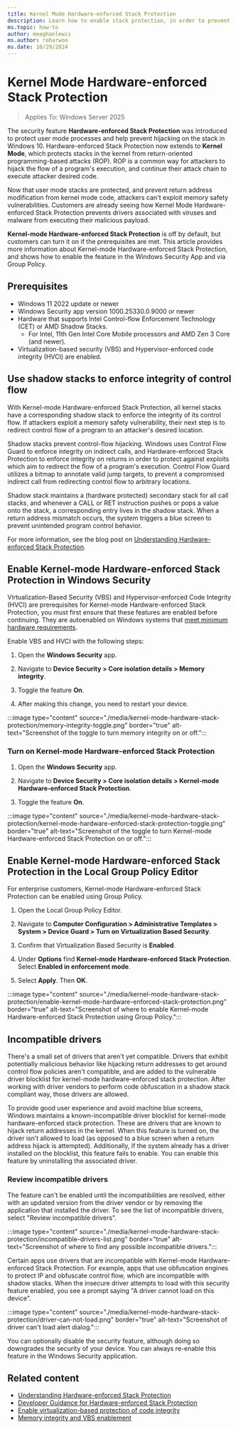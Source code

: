 ```yaml
---
title: Kernel Mode Hardware-enforced Stack Protection
description: Learn how to enable stack protection, in order to prevent stacks from return-oriented programming-based attacks (ROP).
ms.topic: how-to
author: meaghanlewis
ms.author: roharwoo
ms.date: 10/29/2024
---
```


# Kernel Mode Hardware-enforced Stack Protection

> Applies To: Windows Server 2025

The security feature **Hardware-enforced Stack Protection** was introduced to protect user mode processes and help prevent hijacking on the stack in Windows 10. Hardware-enforced Stack Protection now extends to **Kernel Mode**, which protects stacks in the kernel from return-oriented programming-based attacks (ROP). ROP is a common way for attackers to hijack the flow of a program's execution, and continue their attack chain to execute attacker desired code.

Now that user mode stacks are protected, and prevent return address modification from kernel mode code, attackers can't exploit memory safety vulnerabilities. Customers are already seeing how Kernel Mode Hardware-enforced Stack Protection prevents drivers associated with viruses and malware from executing their malicious payload.

**Kernel-mode Hardware-enforced Stack Protection** is off by default, but customers can turn it on if the prerequisites are met. This article provides more information about Kernel-mode Hardware-enforced Stack Protection, and shows how to enable the feature in the Windows Security App and via Group Policy.

## Prerequisites

- Windows 11 2022 update or newer
- Windows Security app version 1000.25330.0.9000 or newer
- Hardware that supports Intel Control-flow Enforcement Technology (CET) or AMD Shadow Stacks.
  - For Intel, 11th Gen Intel Core Mobile processors and AMD Zen 3 Core (and newer).
- Virtualization-based security (VBS) and Hypervisor-enforced code integrity (HVCI) are enabled.

## Use shadow stacks to enforce integrity of control flow

With Kernel-mode Hardware-enforced Stack Protection, all kernel stacks have a corresponding shadow stack to enforce the integrity of its control flow. If attackers exploit a memory safety vulnerability, their next step is to redirect control flow of a program to an attacker's desired location.

Shadow stacks prevent control-flow hijacking. Windows uses Control Flow Guard to enforce integrity on indirect calls, and Hardware-enforced Stack Protection to enforce integrity on returns in order to protect against exploits which aim to redirect the flow of a program's execution. Control Flow Guard utilizes a bitmap to annotate valid jump targets, to prevent a compromised indirect call from redirecting control flow to arbitrary locations.

Shadow stack maintains a (hardware protected) secondary stack for all call stacks, and whenever a CALL or RET instruction pushes or pops a value onto the stack, a corresponding entry lives in the shadow stack. When a return address mismatch occurs, the system triggers a blue screen to prevent unintended program control behavior.

For more information, see the blog post on [Understanding Hardware-enforced Stack Protection](https://techcommunity.microsoft.com/t5/windows-os-platform-blog/understanding-hardware-enforced-stack-protection/ba-p/1247815).

## Enable Kernel-mode Hardware-enforced Stack Protection in Windows Security

Virtualization-Based Security (VBS) and Hypervisor-enforced Code Integrity (HVCI) are prerequisites for Kernel-mode Hardware-enforced Stack Protection, you must first ensure that these features are enabled before continuing. They are autoenabled on Windows systems that [meet minimum hardware requirements](/windows-hardware/design/device-experiences/oem-hvci-enablement).

Enable VBS and HVCI with the following steps:

1. Open the **Windows Security** app.

1. Navigate to **Device Security > Core isolation details > Memory integrity**.

1. Toggle the feature **On**.

1. After making this change, you need to restart your device.

:::image type="content" source="./media/kernel-mode-hardware-stack-protection/memory-integrity-toggle.png" border="true" alt-text="Screenshot of the toggle to turn memory integrity on or off.":::

### Turn on Kernel-mode Hardware-enforced Stack Protection

1. Open the **Windows Security** app.

1. Navigate to **Device Security > Core isolation details > Kernel-mode Hardware-enforced Stack Protection**.

1. Toggle the feature **On**.

:::image type="content" source="./media/kernel-mode-hardware-stack-protection/kernel-mode-hardware-enforced-stack-protection-toggle.png" border="true" alt-text="Screenshot of the toggle to turn Kernel-mode Hardware-enforced Stack Protection on or off.":::

## Enable Kernel-mode Hardware-enforced Stack Protection in the Local Group Policy Editor

For enterprise customers, Kernel-mode Hardware-enforced Stack Protection can be enabled using Group Policy.

1. Open the Local Group Policy Editor.

1. Navigate to **Computer Configuration > Administrative Templates > System > Device Guard > Turn on Virtualization Based Security**.

1. Confirm that Virtualization Based Security is **Enabled**.

1. Under **Options** find **Kernel-mode Hardware-enforced Stack Protection**. Select **Enabled in enforcement mode**.

1. Select **Apply**. Then **OK**.

:::image type="content" source="./media/kernel-mode-hardware-stack-protection/enable-kernel-mode-hardware-enforced-stack-protection.png" border="true" alt-text="Screenshot of where to enable Kernel-mode Hardware-enforced Stack Protection using Group Policy.":::

## Incompatible drivers

There's a small set of drivers that aren't yet compatible. Drivers that exhibit potentially malicious behavior like hijacking return addresses to get around control flow policies aren't compatible, and are added to the vulnerable driver blocklist for kernel-mode hardware-enforced stack protection. After working with driver vendors to perform code obfuscation in a shadow stack compliant way, those drivers are allowed.

To provide good user experience and avoid machine blue screens, Windows maintains a known-incompatible driver blocklist for kernel-mode hardware-enforced stack protection. These are drivers that are known to hijack return addresses in the kernel. When this feature is turned on, the driver isn’t allowed to load (as opposed to a blue screen when a return address hijack is attempted). Additionally, if the system already has a driver installed on the blocklist, this feature fails to enable. You can enable this feature by uninstalling the associated driver.

### Review incompatible drivers

The feature can't be enabled until the incompatibilities are resolved, either with an updated version from the driver vendor or by removing the application that installed the driver. To see the list of incompatible drivers, select "Review incompatible drivers".  

:::image type="content" source="./media/kernel-mode-hardware-stack-protection/incompatible-drivers-list.png" border="true" alt-text="Screenshot of where to find any possible incompatible drivers.":::

Certain apps use drivers that are incompatible with Kernel-mode Hardware-enforced Stack Protection. For example, apps that use obfuscation engines to protect IP and obfuscate control flow, which are incompatible with shadow stacks. When the insecure driver attempts to load with this security feature enabled, you see a prompt saying "A driver cannot load on this device".

:::image type="content" source="./media/kernel-mode-hardware-stack-protection/driver-can-not-load.png" border="true" alt-text="Screenshot of driver can't load alert dialog.":::

 You can optionally disable the security feature, although doing so downgrades the security of your device. You can always re-enable this feature in the Windows Security application.

## Related content

- [Understanding Hardware-enforced Stack Protection](https://techcommunity.microsoft.com/t5/windows-os-platform-blog/understanding-hardware-enforced-stack-protection/ba-p/1247815)
- [Developer Guidance for Hardware-enforced Stack Protection](https://techcommunity.microsoft.com/t5/windows-os-platform-blog/developer-guidance-for-hardware-enforced-stack-protection/ba-p/2163340)
- [Enable virtualization-based protection of code integrity](/windows/security/hardware-security/enable-virtualization-based-protection-of-code-integrity)
- [Memory integrity and VBS enablement](/windows-hardware/design/device-experiences/oem-hvci-enablement)
